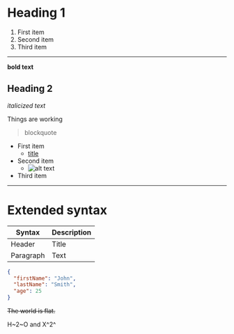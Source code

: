# Heading 1
1. First item
2. Second item
3. Third item
---
**bold text**

## Heading 2
*italicized text*

Things are working

> blockquote

- First item
  -  [title](https://www.example.com)
- Second item
   - ![alt text](https://picsum.photos/300)
 - Third item

---
# Extended syntax
| Syntax | Description |
| ----------- | ----------- |
| Header | Title |
| Paragraph | Text |

```json
{
  "firstName": "John",
  "lastName": "Smith",
  "age": 25
}
```

~~The world is flat.~~

H~2~O and X^2^

